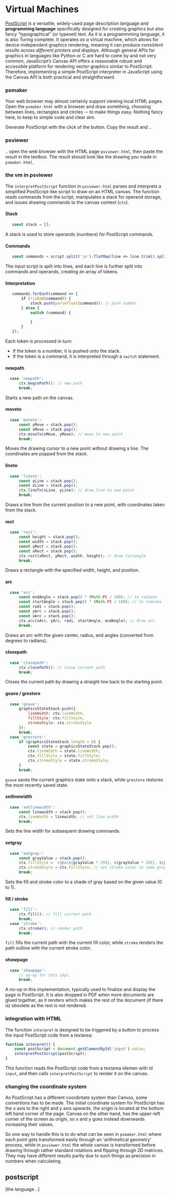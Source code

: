 # Virtual Machines

[PostScript](POSTSCRIPT.md) is a versatile, widely-used page
description language and __programming language__ specifically
designed for creating graphics but also fancy "typographical"
(or typeset) text. As it is a programmming language, it is also
Turing complete. It operates *as a* virtual machine, which allows
for device-independent graphics rendering, meaning it can produce
*consistent results across different printers and displays*.
Although general APIs for graphics in languages like Python or C
are hard to come by and not very common, JavaScript’s Canvas API
offers a reasonable robust and accessible platform for rendering
vector graphics similar to PostScript. Therefore, implementing a
simple PostScript interpreter in JavaScript using the Canvas API
is both practical and straightforward.


### psmaker

Your web browser may almost certainly support viewing local HTML pages.
Open the `psmaker.html` with a browser and draw something, choosing between
lines, rectangles and circles -- to make things easy. Nothing fancy
here, to keep to simple code and clear aim.

Generate PostScript with the click of the button. Copy the result and ..

### psviewer

.. open the web browser with the HTML page `psviewer.html`, then paste
the result in the textbox. The result should look like the drawing you
made in `psmaker.html`.


### the vm in psviewer

The `interpretPostScript` function in `psviewer.html` parses and interprets
a simplified PostScript-like script to draw on an HTML canvas. The function
reads commands from the script, manipulates a stack for operand storage,
and issues drawing commands to the canvas context (`ctx`).


#### Stack

```javascript
   const stack = [];
```
A stack is used to store operands (numbers) for PostScript commands.

#### Commands

```javascript
   const commands = script.split('\n').flatMap(line => line.trim().split(/\s+/));
```
The input script is split into lines, and each line is further split into
commands and operands, creating an array of tokens.

#### Interpretation

```javascript
   commands.forEach(command => {
       if (!isNaN(command)) {
           stack.push(parseFloat(command)); // push number
       } else {
           switch (command) {
               ..
           }
       }
   });
```

Each token is processed in turn:
- If the token is a number, it is pushed onto the stack.
- If the token is a command, it is interpreted through
a `switch` statement.



#### newpath

```javascript
  case 'newpath':
      ctx.beginPath(); // new path
      break;
```
Starts a new path on the canvas.

#### moveto

```javascript
  case 'moveto':
      const yMove = stack.pop();
      const xMove = stack.pop();
      ctx.moveTo(xMove, yMove); // move to new point
      break;
```
Moves the drawing cursor to a new point without drawing a line.
The coordinates are popped from the stack.

#### lineto

```javascript
  case 'lineto':
      const yLine = stack.pop();
      const xLine = stack.pop();
      ctx.lineTo(xLine, yLine); // draw line to new point
      break;
```
Draws a line from the current position to a new point,
with coordinates taken from the stack.

#### rect

```javascript
  case 'rect':
      const height = stack.pop();
      const width = stack.pop();
      const yRect = stack.pop();
      const xRect = stack.pop();
      ctx.rect(xRect, yRect, width, height); // draw rectangle
      break;
```
Draws a rectangle with the specified width, height,
and position.

#### arc

```javascript
  case 'arc':
      const endAngle = stack.pop() * (Math.PI / 180); // to radians
      const startAngle = stack.pop() * (Math.PI / 180); // to radians
      const radi = stack.pop();
      const yArc = stack.pop();
      const xArc = stack.pop();
      ctx.arc(xArc, yArc, radi, startAngle, endAngle); // draw arc
      break;
```
Draws an arc with the given center, radius, and angles (converted
from degrees to radians).

#### closepath

```javascript
  case 'closepath':
      ctx.closePath(); // close current path
      break;
```
Closes the current path by drawing a straight line back to the
starting point.

#### gsave / grestore

```javascript
  case 'gsave':
      graphicsStateStack.push({
          lineWidth: ctx.lineWidth,
          fillStyle: ctx.fillStyle,
          strokeStyle: ctx.strokeStyle
      });
      break;
  case 'grestore':
      if (graphicsStateStack.length > 0) {
          const state = graphicsStateStack.pop();
          ctx.lineWidth = state.lineWidth;
          ctx.fillStyle = state.fillStyle;
          ctx.strokeStyle = state.strokeStyle;
      }
      break;
```
`gsave` saves the current graphics state onto a stack,
while `grestore` restores the most recently saved state.


#### setlinewidth

```javascript
  case 'setlinewidth':
      const linewidth = stack.pop();
      ctx.lineWidth = linewidth; // set line width
      break;
```
Sets the line width for subsequent drawing commands.


#### setgray

```javascript
  case 'setgray':
      const grayValue = stack.pop();
      ctx.fillStyle = `rgba(${grayValue * 255}, ${grayValue * 255}, ${grayValue * 255}, 1)`;
      ctx.strokeStyle = ctx.fillStyle; // set stroke color to same gray
      break;
```
Sets the fill and stroke color to a shade of gray
based on the given value (0 to 1).


#### fill / stroke

```javascript
  case 'fill':
      ctx.fill(); // fill current path
      break;
  case 'stroke':
      ctx.stroke(); // render path
      break;
```
`fill` fills the current path with the current fill color,
while `stroke` renders the path outline with the current stroke color.


#### showpage

```javascript
  case 'showpage':
      // no-op for this impl.
      break;
```
A no-op in this implementation, typically used to finalize and
display the page in PostScript. It is also dropped in PDF when
more documents are glued together, as it renders which makes
the rest of the document (if there is) obsolete as the rest
is not rendered.


### integration with HTML

The function `interpret` is designed to be triggered by a button
to process the input PostScript code from a textarea:

```javascript
function interpret() {
    const postScript = document.getElementById('input').value;
    interpretPostScript(postScript);
}
```
This function reads the PostScript code from a textarea elemen
with id `input`, and then calls `interpretPostScript` to render
it on the canvas.


### changing the coordinate system

As PostScript has a different coordintate system than Canvas,
some convertions has to be made. The initial coordinate system
for PostScript has the x axis to the right and y axis upwards,
the origin is located at the bottom left hand corner of the page. 
Canvas on the other hand, has the upper-left corner of the 
screen as origin, so x and y goes instead downwards increasing
their values.

So one way to handle this is to do what can be seen in
`psmaker.html` where each point gets transformed easily
through an 'arithmetical geometry' process, while in
`psviewer.html` the whole canvas is transformed before
drawing through rather standard rotations and flipping
through 2D matrices. They may have different results
partly due to such things as precision in numbers when
calculating.


## postscript

[the language ..]

